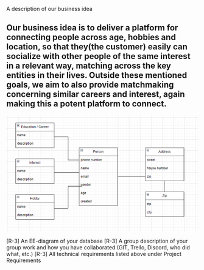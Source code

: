 A description of our business idea

Our business idea is to deliver a platform for connecting people across age, hobbies
and location, so that they(the customer) easily can socialize with other people of the same interest in a
relevant way, matching across the key entities in their lives.
Outside these mentioned goals, we aim to also provide matchmaking concerning similar careers and interest,
again making this a potent platform to connect.
--------------------------------------------------------------------------------------------

![Domain Model](https://github.com/pantertanter/SP1-Hobby-B6/blob/main/Domain%20Model.png)


[R-3] An EE-diagram of your database
[R-3] A group description of your group work and how you have collaborated (GIT, Trello, Discord, who did what, etc.)
[R-3] All technical requirements listed above under Project Requirements



  